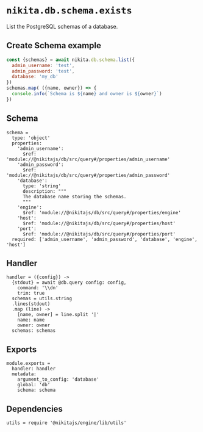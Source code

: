 
# `nikita.db.schema.exists`

List the PostgreSQL schemas of a database.

## Create Schema example

```js
const {schemas} = await nikita.db.schema.list({
  admin_username: 'test',
  admin_password: 'test',
  database: 'my_db'
})
schemas.map( ({name, owner}) => {
  console.info(`Schema is ${name} and owner is ${owner}`)
})
```

## Schema

    schema =
      type: 'object'
      properties:
        'admin_username':
          $ref: 'module://@nikitajs/db/src/query#/properties/admin_username'
        'admin_password':
          $ref: 'module://@nikitajs/db/src/query#/properties/admin_password'
        'database':
          type: 'string'
          description: """
          The database name storing the schemas.
          """
        'engine':
          $ref: 'module://@nikitajs/db/src/query#/properties/engine'
        'host':
          $ref: 'module://@nikitajs/db/src/query#/properties/host'
        'port':
          $ref: 'module://@nikitajs/db/src/query#/properties/port'
      required: ['admin_username', 'admin_password', 'database', 'engine', 'host']

## Handler

    handler = ({config}) ->
      {stdout} = await @db.query config: config,
        command: '\\dn'
        trim: true
      schemas = utils.string
      .lines(stdout)
      .map (line) ->
        [name, owner] = line.split '|'
        name: name
        owner: owner
      schemas: schemas

## Exports

    module.exports =
      handler: handler
      metadata:
        argument_to_config: 'database'
        global: 'db'
        schema: schema
      
## Dependencies

    utils = require '@nikitajs/engine/lib/utils'
